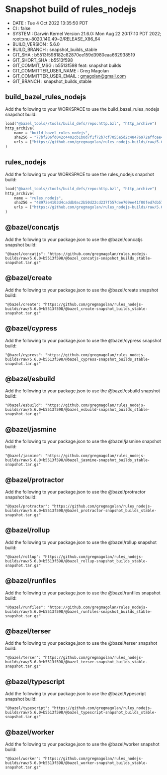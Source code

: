 # Snapshot build of rules_nodejs

+ DATE                     : Tue  4 Oct 2022 13:35:50 PDT
+ CI                       : false
+ SYSTEM                   : Darwin Kernel Version 21.6.0: Mon Aug 22 20:17:10 PDT 2022; root:xnu-8020.140.49~2/RELEASE_X86_64
+ BUILD_VERSION            : 5.6.0
+ BUILD_BRANCH             : snapshot_builds_stable
+ GIT_SHA                  : b5513f598182c82870ee159d3980eaa662938519
+ GIT_SHORT_SHA            : b5513f598
+ GIT_COMMIT_MSG           : b5513f598 feat: snapshot builds
+ GIT_COMMITTER_USER_NAME  : Greg Magolan
+ GIT_COMMITTER_USER_EMAIL : gmagolan@gmail.com
+ GIT_BRANCH               : snapshot_builds_stable

## build_bazel_rules_nodejs
Add the following to your WORKSPACE to use the build_bazel_rules_nodejs snapshot build:
```python
load("@bazel_tools//tools/build_defs/repo:http.bzl", "http_archive")
http_archive(
    name = "build_bazel_rules_nodejs",
    sha256 = "77bf206fd042c4402cb1b0d7f1f72b7cf7055e5d2c48476972affcee43b943e6",
    urls = ["https://github.com/gregmagolan/rules_nodejs-builds/raw/5.6.0+b5513f598/build_bazel_rules_nodejs-snapshot_builds_stable-snapshot.tar.gz"],
)
```

## rules_nodejs
Add the following to your WORKSPACE to use the rules_nodejs snapshot build:
```python
load("@bazel_tools//tools/build_defs/repo:http.bzl", "http_archive")
http_archive(
    name = "rules_nodejs",
    sha256 = "48972e4103d4caddb0ac2b50d22cd237f557dee709ee41f00fed7db576556e3a",
    urls = ["https://github.com/gregmagolan/rules_nodejs-builds/raw/5.6.0+b5513f598/rules_nodejs-snapshot_builds_stable-snapshot.tar.gz"],
)
```

## @bazel/concatjs
Add the following to your package.json to use the @bazel/concatjs snapshot build:
```
"@bazel/concatjs": "https://github.com/gregmagolan/rules_nodejs-builds/raw/5.6.0+b5513f598/@bazel_concatjs-snapshot_builds_stable-snapshot.tar.gz"
```

## @bazel/create
Add the following to your package.json to use the @bazel/create snapshot build:
```
"@bazel/create": "https://github.com/gregmagolan/rules_nodejs-builds/raw/5.6.0+b5513f598/@bazel_create-snapshot_builds_stable-snapshot.tar.gz"
```

## @bazel/cypress
Add the following to your package.json to use the @bazel/cypress snapshot build:
```
"@bazel/cypress": "https://github.com/gregmagolan/rules_nodejs-builds/raw/5.6.0+b5513f598/@bazel_cypress-snapshot_builds_stable-snapshot.tar.gz"
```

## @bazel/esbuild
Add the following to your package.json to use the @bazel/esbuild snapshot build:
```
"@bazel/esbuild": "https://github.com/gregmagolan/rules_nodejs-builds/raw/5.6.0+b5513f598/@bazel_esbuild-snapshot_builds_stable-snapshot.tar.gz"
```

## @bazel/jasmine
Add the following to your package.json to use the @bazel/jasmine snapshot build:
```
"@bazel/jasmine": "https://github.com/gregmagolan/rules_nodejs-builds/raw/5.6.0+b5513f598/@bazel_jasmine-snapshot_builds_stable-snapshot.tar.gz"
```

## @bazel/protractor
Add the following to your package.json to use the @bazel/protractor snapshot build:
```
"@bazel/protractor": "https://github.com/gregmagolan/rules_nodejs-builds/raw/5.6.0+b5513f598/@bazel_protractor-snapshot_builds_stable-snapshot.tar.gz"
```

## @bazel/rollup
Add the following to your package.json to use the @bazel/rollup snapshot build:
```
"@bazel/rollup": "https://github.com/gregmagolan/rules_nodejs-builds/raw/5.6.0+b5513f598/@bazel_rollup-snapshot_builds_stable-snapshot.tar.gz"
```

## @bazel/runfiles
Add the following to your package.json to use the @bazel/runfiles snapshot build:
```
"@bazel/runfiles": "https://github.com/gregmagolan/rules_nodejs-builds/raw/5.6.0+b5513f598/@bazel_runfiles-snapshot_builds_stable-snapshot.tar.gz"
```

## @bazel/terser
Add the following to your package.json to use the @bazel/terser snapshot build:
```
"@bazel/terser": "https://github.com/gregmagolan/rules_nodejs-builds/raw/5.6.0+b5513f598/@bazel_terser-snapshot_builds_stable-snapshot.tar.gz"
```

## @bazel/typescript
Add the following to your package.json to use the @bazel/typescript snapshot build:
```
"@bazel/typescript": "https://github.com/gregmagolan/rules_nodejs-builds/raw/5.6.0+b5513f598/@bazel_typescript-snapshot_builds_stable-snapshot.tar.gz"
```

## @bazel/worker
Add the following to your package.json to use the @bazel/worker snapshot build:
```
"@bazel/worker": "https://github.com/gregmagolan/rules_nodejs-builds/raw/5.6.0+b5513f598/@bazel_worker-snapshot_builds_stable-snapshot.tar.gz"
```
